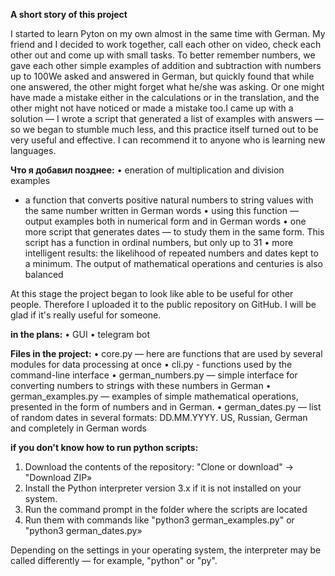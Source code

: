 <b>A short story of this project</b>

I started to learn Pyton on my own almost in the same time with German.
My friend and I decided to work together, call each other on video, check each other out and come up with small tasks. To better remember numbers, we gave each other simple examples of addition and subtraction with numbers up to 100We asked and answered in German, but quickly found that while one answered, the other might forget what he/she was asking. Or one might have made a mistake either in the calculations or in the translation, and the other might not have noticed or made a mistake too.I came up with a solution — I wrote a script that generated a list of examples with answers — so we began to stumble much less, and this practice itself turned out to be very useful and effective. I can recommend it to anyone who is learning new languages.

<b>Что я добавил позднее:</b>
•	eneration of multiplication and division examples
- a function that converts positive natural numbers to string values with the same number written in German words
•	using this function — output examples both in numerical form and in German words
•	one more script that generates dates — to study them in the same form. This script has a function in ordinal numbers, but only up to 31
•	more intelligent results: the likelihood of repeated numbers and dates kept to a minimum. The output of mathematical operations and centuries is also balanced

At this stage the project began to look like able to be useful for other people. Therefore I uploaded it to the public repository on GitHub. I will be glad if it's really useful for someone.

<b>in the plans:</b>
• GUI
• telegram bot

<b>Files in the project:</b>
• core.py — here are functions that are used by several modules for data processing at once
• cli.py - functions used by the command-line interface
• german_numbers.py — simple interface for converting numbers to strings with these numbers in German
• german_examples.py — examples of simple mathematical operations, presented in the form of numbers and in German.
• german_dates.py — list of random dates in several formats: DD.MM.YYYY. US, Russian, German and completely in German words

<b>if you don't know how to run python scripts:</b>
1. Download the contents of the repository: "Clone or download" → "Download ZIP»
2. Install the Python interpreter version 3.x if it is not installed on your system.
3. Run the command prompt in the folder where the scripts are located
4. Run them with commands like "python3 german_examples.py" or "python3 german_dates.py»

Depending on the settings in your operating system, the interpreter may be called differently — for example, "python" or "py".
